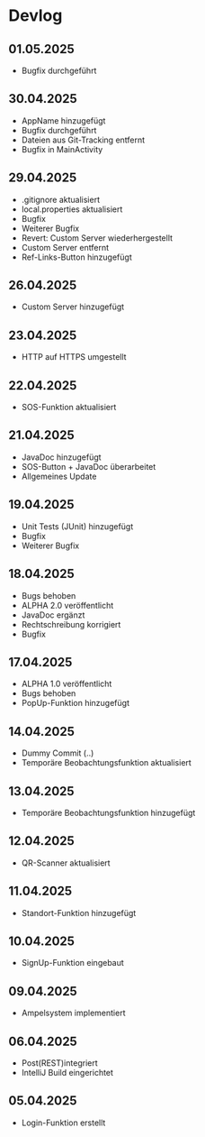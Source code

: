 ﻿# Devlog

## 01.05.2025
- Bugfix durchgeführt
## 30.04.2025
- AppName hinzugefügt
- Bugfix durchgeführt
- Dateien aus Git-Tracking entfernt
- Bugfix in MainActivity
## 29.04.2025
- .gitignore aktualisiert
- local.properties aktualisiert
- Bugfix
- Weiterer Bugfix
- Revert: Custom Server wiederhergestellt
- Custom Server entfernt 
- Ref-Links-Button hinzugefügt
## 26.04.2025
- Custom Server hinzugefügt
## 23.04.2025
- HTTP auf HTTPS umgestellt
## 22.04.2025
- SOS-Funktion aktualisiert
## 21.04.2025
- JavaDoc hinzugefügt
- SOS-Button + JavaDoc überarbeitet
- Allgemeines Update
## 19.04.2025
- Unit Tests (JUnit) hinzugefügt
- Bugfix
- Weiterer Bugfix
## 18.04.2025
- Bugs behoben
- ALPHA 2.0 veröffentlicht
- JavaDoc ergänzt
- Rechtschreibung korrigiert
- Bugfix
## 17.04.2025
- ALPHA 1.0 veröffentlicht
- Bugs behoben
- PopUp-Funktion hinzugefügt
## 14.04.2025
- Dummy Commit (..)
- Temporäre Beobachtungsfunktion aktualisiert
## 13.04.2025
- Temporäre Beobachtungsfunktion hinzugefügt
## 12.04.2025
- QR-Scanner aktualisiert
## 11.04.2025
- Standort-Funktion hinzugefügt
## 10.04.2025
- SignUp-Funktion eingebaut
## 09.04.2025
- Ampelsystem implementiert
## 06.04.2025
- Post(REST)integriert
- IntelliJ Build eingerichtet
## 05.04.2025
- Login-Funktion erstellt
